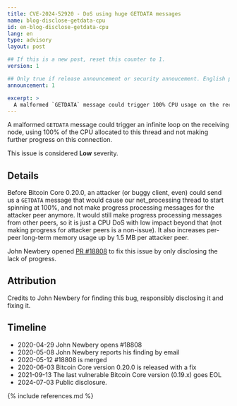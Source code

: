 ```yaml
---
title: CVE-2024-52920 - DoS using huge GETDATA messages
name: blog-disclose-getdata-cpu
id: en-blog-disclose-getdata-cpu
lang: en
type: advisory
layout: post

## If this is a new post, reset this counter to 1.
version: 1

## Only true if release announcement or security annoucement. English posts only
announcement: 1

excerpt: >
  A malformed `GETDATA` message could trigger 100% CPU usage on the receiving node. A fix was released on June 3rd, 2020 in Bitcoin Core 0.20.0.
---
```


A malformed `GETDATA` message could trigger an infinite loop on the receiving node, using 100% of
the CPU allocated to this thread and not making further progress on this connection.

This issue is considered **Low** severity.

## Details

Before Bitcoin Core 0.20.0, an attacker (or buggy client, even) could send us a `GETDATA` message
that would cause our net_processing thread to start spinning at 100%, and not make progress
processing messages for the attacker peer anymore. It would still make progress processing messages
from other peers, so it is just a CPU DoS with low impact beyond that (not making progress for
attacker peers is a non-issue). It also increases per-peer long-term memory usage up by 1.5 MB per
attacker peer.

John Newbery opened [PR #18808](https://github.com/bitcoin/bitcoin/pull/18808) to fix this issue by
only disclosing the lack of progress.

## Attribution

Credits to John Newbery for finding this bug, responsibly disclosing it and fixing it.

## Timeline

- 2020-04-29 John Newbery opens #18808
- 2020-05-08 John Newbery reports his finding by email
- 2020-05-12 #18808 is merged
- 2020-06-03 Bitcoin Core version 0.20.0 is released with a fix
- 2021-09-13 The last vulnerable Bitcoin Core version (0.19.x) goes EOL
- 2024-07-03 Public disclosure.

{% include references.md %}

